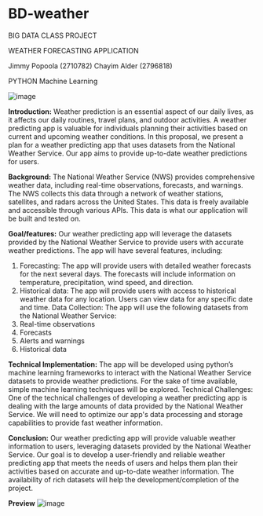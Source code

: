 # BD-weather
BIG DATA CLASS PROJECT

WEATHER FORECASTING APPLICATION

Jimmy Popoola (2710782) Chayim Alder (2796818)

PYTHON Machine Learning

![image](https://github.com/bdrazn/BD-weather/assets/26321402/0c4bf059-78f1-4209-a05e-c9d515b03ff0)

**Introduction:**
Weather prediction is an essential aspect of our daily lives, as it affects our daily routines, travel 
plans, and outdoor activities. A weather predicting app is valuable for individuals planning their 
activities based on current and upcoming weather conditions. In this proposal, we present a plan 
for a weather predicting app that uses datasets from the National Weather Service. Our app aims 
to provide up-to-date weather predictions for users.

**Background:**
The National Weather Service (NWS) provides comprehensive weather data, including real-time 
observations, forecasts, and warnings. The NWS collects this data through a network of weather 
stations, satellites, and radars across the United States. This data is freely available and accessible 
through various APIs. This data is what our application will be built and tested on.

**Goal/features:**
Our weather predicting app will leverage the datasets provided by the National Weather Service to 
provide users with accurate weather predictions. The app will have several features, including:
1. Forecasting: The app will provide users with detailed weather forecasts for the next several 
days. The forecasts will include information on temperature, precipitation, wind speed, and 
direction.
2. Historical data: The app will provide users with access to historical weather data for any 
location. Users can view data for any specific date and time.
Data Collection:
The app will use the following datasets from the National Weather Service:
1. Real-time observations
2. Forecasts
3. Alerts and warnings
4. Historical data

**Technical Implementation:**
The app will be developed using python’s machine learning frameworks to interact with the 
National Weather Service datasets to provide weather predictions. For the sake of time available, 
simple machine learning techniques will be explored.
Technical Challenges:
One of the technical challenges of developing a weather predicting app is dealing with the large 
amounts of data provided by the National Weather Service. We will need to optimize our app's 
data processing and storage capabilities to provide fast weather information. 

**Conclusion:**
Our weather predicting app will provide valuable weather information to users, leveraging 
datasets provided by the National Weather Service. Our goal is to develop a user-friendly and 
reliable weather predicting app that meets the needs of users and helps them plan their activities 
based on accurate and up-to-date weather information. The availability of rich datasets will help 
the development/completion of the project.

**Preview**
![image](https://github.com/bdrazn/BD-weather/assets/26321402/676b6d4d-59a1-4c32-8645-b423c0978215)
